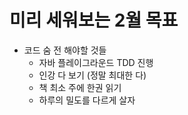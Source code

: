 # 미리 세워보는 2월 목표

- 코드 숨 전 해야할 것들
  - 자바 플레이그라운드 TDD 진행
  - 인강 다 보기 (정말 최대한 다)
  - 책 최소 주에 한권 읽기
  - 하루의 밀도를 다르게 살자